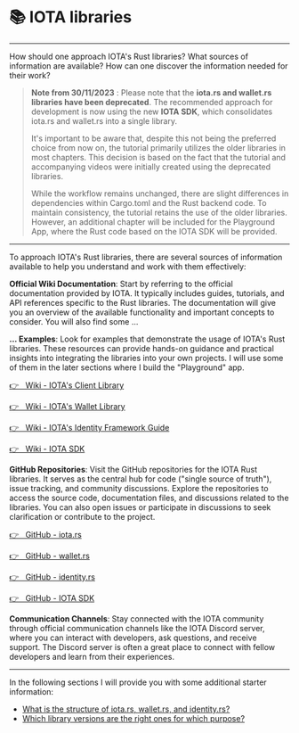 # 📚 IOTA libraries

---

How should one approach IOTA's Rust libraries? What sources of information are available? How can one discover the information needed for their work?

> **Note from 30/11/2023** : Please note that the **iota.rs and wallet.rs libraries have been deprecated**. The recommended approach for development is now using the new **IOTA SDK**, which consolidates iota.rs and wallet.rs into a single library.
>
> It's important to be aware that, despite this not being the preferred choice from now on, the tutorial primarily utilizes the older libraries in most chapters. This decision is based on the fact that the tutorial and accompanying videos were initially created using the deprecated libraries.
>
> While the workflow remains unchanged, there are slight differences in dependencies within Cargo.toml and the Rust backend code. To maintain consistency, the tutorial retains the use of the older libraries. However, an additional chapter will be included for the Playground App, where the Rust code based on the IOTA SDK will be provided.

---

To approach IOTA's Rust libraries, there are several sources of information available to help you understand and work with them effectively:

**Official Wiki Documentation**: Start by referring to the official documentation provided by IOTA. It typically includes guides, tutorials, and API references specific to the Rust libraries. The documentation will give you an overview of the available functionality and important concepts to consider. You will also find some ...

**... Examples**: Look for examples that demonstrate the usage of IOTA's Rust libraries. These resources can provide hands-on guidance and practical insights into integrating the libraries into your own projects. I will use some of them in the later sections where I build the "Playground" app.

<a href="https://wiki.iota.org/shimmer/iota.rs/welcome/" target="_blank">👉 &nbsp; Wiki - IOTA's Client Library</a>

<a href="https://wiki.iota.org/shimmer/wallet.rs/welcome/" target="_blank">👉 &nbsp; Wiki - IOTA's Wallet Library</a>

<a href="https://wiki.iota.org/shimmer/identity.rs/introduction/" target="_blank">👉 &nbsp; Wiki - IOTA's Identity Framework Guide</a>

<a href="https://wiki.iota.org/iota-sdk/welcome/" target="_blank">👉 &nbsp; Wiki - IOTA SDK</a>

**GitHub Repositories**: Visit the GitHub repositories for the IOTA Rust libraries. It serves as the central hub for code ("single source of truth"), issue tracking, and community discussions. Explore the repositories to access the source code, documentation files, and discussions related to the libraries. You can also open issues or participate in discussions to seek clarification or contribute to the project.

<a href="https://github.com/iotaledger/iota.rs" target="_blank">👉 &nbsp; GitHub - iota.rs</a>

<a href="https://github.com/iotaledger/wallet.rs" target="_blank">👉 &nbsp; GitHub - wallet.rs</a>

<a href="https://github.com/iotaledger/identity.rs" target="_blank">👉 &nbsp; GitHub - identity.rs</a>

<a href="https://github.com/iotaledger/iota-sdk" target="_blank">👉 &nbsp; GitHub - IOTA SDK</a>

**Communication Channels**: Stay connected with the IOTA community through official communication channels like the IOTA Discord server, where you can interact with developers, ask questions, and receive support. The Discord server is often a great place to connect with fellow developers and learn from their experiences.

---

In the following sections I will provide you with some additional starter information:

- [What is the structure of iota.rs, wallet.rs, and identity.rs?](iota-wallet-identity.md)
- [Which library versions are the right ones for which purpose?](library-versions.md)
